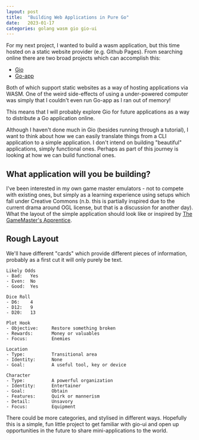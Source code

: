 ```yaml
---
layout: post
title:  "Building Web Applications in Pure Go"
date:   2023-01-17
categories: golang wasm gio gio-ui
---
```


For my next project, I wanted to build a wasm application, but this time hosted on a static website provider (e.g. Github Pages). From searching online there are two broad projects which can accomplish this:

* [Gio](https://gioui.org/)
* [Go-app](https://go-app.dev/)

Both of which support static websites as a way of hosting applications via WASM. One of the weird side-effects of using a under-powered computer was simply that I couldn't even run Go-app as I ran out of memory!

This means that I will probably explore Gio for future applications as a way to distribute a Go application online.

Although I haven't done much in Gio (besides running through a tutorial), I want to think about how we can easily translate things from a CLI application to a simple application. I don't intend on building "beautiful" applications, simply functional ones. Perhaps as part of this journey is looking at how we can build functional ones. 

## What application will you be building?

I've been interested in my own game master emulators - not to compete with existing ones, but simply as a learning experience using setups which fall under Creative Commons (n.b. this is partially inspired due to the current drama around OGL license, but that is a discussion for another day). What the layout of the simple application should look like or inspired by [The GameMaster's Apprentice](https://www.kickstarter.com/projects/larcenous-designs/the-gamemasters-apprentice).

## Rough Layout

We'll have different "cards" which provide different pieces of information, probably as a first cut it will only purely be text. 

```
Likely Odds
- Bad:   Yes
- Even:  No
- Good:  Yes
```

```
Dice Roll
- D6:    4
- D12:   9
- D20:   13
```

```
Plot Hook
- Objective:     Restore something broken
- Rewards:       Money or valuables
- Focus:         Enemies
```

```
Location
- Type:          Transitional area
- Identity:      None
- Goal:          A useful tool, key or device
```

```
Character
- Type:          A powerful organization
- Identity:      Entertainer
- Goal:          Obtain
- Features:      Quirk or mannerism
- Detail:        Unsavory
- Focus:         Equipment
```

There could be more categories, and stylised in different ways. Hopefully this is a simple, fun little project to get familiar with gio-ui and open up opportunities in the future to share mini-applications to the world.


